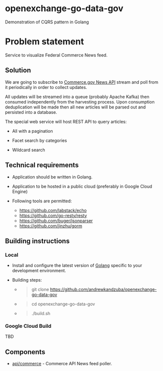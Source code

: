 # openexchange-go-data-gov

Demonstration of CQRS pattern in Golang

# Problem statement

Service to visualize Federal Commerce News feed.

## Solution

We are going to subscribe to [Commerce.gov News API](https://api.commerce.gov/api/news?api_key=DEMO_KEY) stream and poll from it
periodically in order to collect updates. 

All updates will be streamed into a queue (probably Apache Kafka) then consumed independently from the harvesting process. 
Upon consumption deduplication will be made then all new articles will be parsed out and persisted into a database.
 
The special web service will host REST API to query articles: 

- All with a pagination 

- Facet search by categories 

- Wildcard search      

## Technical requirements 

- Application should be written in Golang.

- Application to be hosted in a public cloud (preferably in Google Cloud Engine)

- Following tools are permitted:
    - https://github.com/labstack/echo
    - https://github.com/go-resty/resty 
    - https://github.com/buger/jsonparser 
    - https://github.com/jinzhu/gorm
 
## Building instructions

### Local 

- Install and configure the latest version of [Golang](https://golang.org/dl/) specific to your development environment.

- Building steps:
    - > git clone https://github.com/andrewkandzuba/openexchange-go-data-gov
    - > cd openexchange-go-data-gov
    - > ./build.sh
 
### Google Cloud Build 

TBD
 
## Components

- [api/commerce](pkg/api/commerce.go) - Commerce API News feed poller.